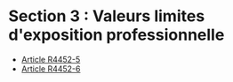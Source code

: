 # Section 3 : Valeurs limites d'exposition professionnelle

* [Article R4452-5](./LEGIARTI000022442856.md)
* [Article R4452-6](./LEGIARTI000022442851.md)

